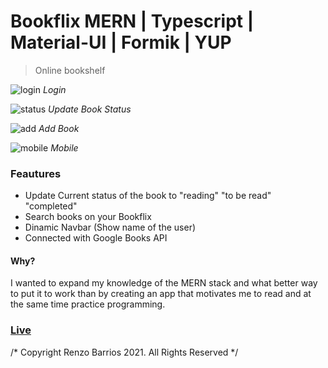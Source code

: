 # Bookflix  MERN | Typescript | Material-UI | Formik | YUP

> Online bookshelf


![login](https://res.cloudinary.com/turbopila/image/upload/v1633040888/screen-capture_jxkv0m.gif)
*Login*

![status](https://res.cloudinary.com/turbopila/image/upload/v1633040888/screen-capture_1_lbuopo.gif)
*Update Book Status*

![add](https://res.cloudinary.com/turbopila/image/upload/v1633040889/screen-capture_2_mpou4f.gif)
*Add Book*

![mobile](https://res.cloudinary.com/turbopila/image/upload/v1633040891/screen-capture_3_ioal25.gif)
*Mobile*


### Feautures

 - Update Current status of the book to "reading" "to be read" "completed"
 - Search books on your Bookflix
 - Dinamic Navbar (Show name of the user)
 - Connected with Google Books API

#### Why?
I wanted to expand my knowledge of the MERN stack and what better way to put it to work than by creating an app that motivates me to read and at the same time practice programming.



### [Live](https://bookflix-r4w.netlify.app/)

/* Copyright Renzo Barrios 2021. All Rights Reserved */
